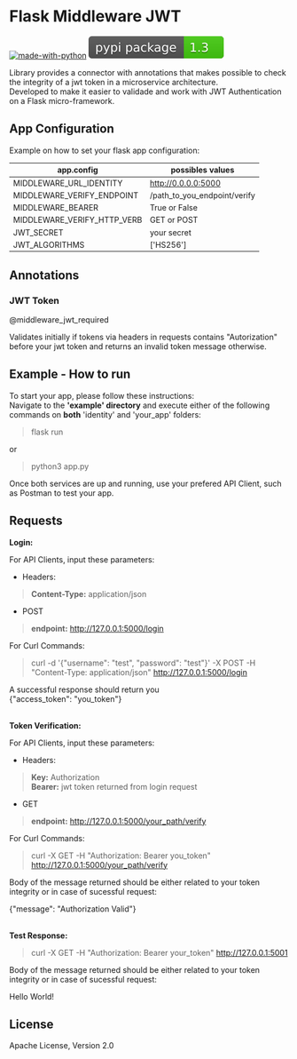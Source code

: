 # Flask Middleware JWT

[![made-with-python](https://img.shields.io/badge/Made%20with-Python-1f425f.svg)]()
[![PyPi download](/pypi.svg)](https://pypi.org/project/flask-middleware-jwt/)

Library provides a connector with annotations that makes possible to check the integrity of a jwt token in a microservice architecture. <br>
Developed to make it easier to validade and work with JWT Authentication on a Flask micro-framework. 

## App Configuration

Example on how to set your flask app configuration: 

| app.config | possibles values |
|------------|------------------|
|MIDDLEWARE_URL_IDENTITY| http://0.0.0.0:5000 |
|MIDDLEWARE_VERIFY_ENDPOINT | /path_to_you_endpoint/verify |
|MIDDLEWARE_BEARER | True or False |
|MIDDLEWARE_VERIFY_HTTP_VERB | GET or POST |
|JWT_SECRET | your secret |
|JWT_ALGORITHMS| ['HS256']|


## Annotations

### JWT Token
@middleware_jwt_required 

Validates initially if tokens via headers in requests contains "Autorization" before your jwt token and returns an invalid token message otherwise. 

## Example - How to run

To start your app, please follow these instructions: <br>
Navigate to the <strong>'example' directory</strong> and execute either of the following commands on <strong>both</strong> 'identity' and 'your_app' folders: 
>flask run

or 

>python3 app.py 

Once both services are up and running, use your prefered API Client, such as Postman to test your app. 

## Requests

<strong>Login:</strong>

For API Clients, input these parameters: <br>

- Headers:

> <strong>Content-Type:</strong> application/json <br>

- POST
>  <strong>endpoint:</strong> http://127.0.0.1:5000/login

For Curl Commands: 
 
> curl -d '{"username": "test", "password": "test"}' -X POST -H "Content-Type: application/json" http://127.0.0.1:5000/login 

A successful response should return you <br>
{"access_token": "you_token"}

<br>
<strong>Token Verification:</strong>

For API Clients, input these parameters: <br>

- Headers:

> <strong>Key:</strong> Authorization <br>
> <strong>Bearer:</strong> jwt token returned from login request

- GET
>  <strong>endpoint:</strong> http://127.0.0.1:5000/your_path/verify

For Curl Commands: 
 
> curl -X GET -H "Authorization: Bearer you_token" http://127.0.0.1:5000/your_path/verify

Body of the message returned should be either related to your token integrity or in case of sucessful request: <br>

{"message": "Authorization Valid"}

<br>
<strong>Test Response:</strong>

> curl -X GET -H "Authorization: Bearer your_token" http://127.0.0.1:5001

Body of the message returned should be either related to your token integrity or in case of sucessful request: <br>

Hello World!

## License

Apache License, Version 2.0
